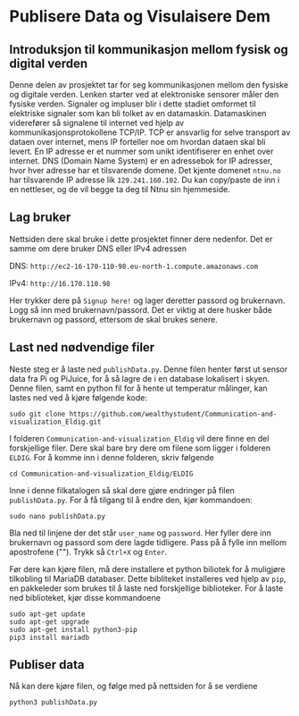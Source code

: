# Publisere Data og Visulaisere Dem

## Introduksjon til kommunikasjon mellom fysisk og digital verden
Denne delen av prosjektet tar for seg kommunikasjonen mellom den fysiske og digitale verden. Lenken starter ved at elektroniske sensorer måler den fysiske verden. Signaler og impluser blir i dette stadiet omformet til elektriske signaler som kan bli tolket av en datamaskin. Datamaskinen viderefører så signalene til internet ved hjelp av kommunikasjonsprotokollene TCP/IP. TCP er ansvarlig for selve transport av dataen over internet, mens IP forteller noe om hvordan dataen skal bli levert. En IP adresse er et nummer som unikt identifiserer en enhet over internet. DNS (Domain Name System) er en adressebok for IP adresser, hvor hver adresse har et tilsvarende domene. Det kjente domenet `ntnu.no` har tilsvarende IP adresse lik `129.241.160.102`. Du kan copy/paste de inn i en nettleser, og de vil begge ta deg til Ntnu sin hjemmeside.

## Lag bruker

Nettsiden dere skal bruke i dette prosjektet finner dere nedenfor. Det er samme om dere bruker DNS eller IPv4 adressen


DNS: `http://ec2-16-170-110-98.eu-north-1.compute.amazonaws.com`

IPv4: `http://16.170.110.98`

Her trykker dere på `Signup here!` og lager deretter passord og brukernavn. Logg så inn med brukernavn/passord. Det er viktig at dere husker både brukernavn og passord, ettersom de skal brukes senere.


## Last ned nødvendige filer

Neste steg er å laste ned `publishData.py`. Denne filen henter først ut sensor data fra Pi og PiJuice, for å så lagre de i en database lokalisert i skyen. Denne filen, samt en python fil for å hente ut temperatur målinger, kan lastes ned ved å kjøre følgende kode:

```
sudo git clone https://github.com/wealthystudent/Communication-and-visualization_Eldig.git
```

I folderen `Communication-and-visualization_Eldig` vil dere finne en del forskjellige filer. Dere skal bare bry dere om filene som ligger i folderen `ELDIG`. For å komme inn i denne folderen, skriv følgende 

```
cd Communication-and-visualization_Eldig/ELDIG
```

Inne i denne filkatalogen så skal dere gjøre endringer på filen `publishData.py`. For å få tilgang til å endre den, kjør kommandoen:

```
sudo nano publishData.py
```

Bla ned til linjene der det står `user_name` og `password`. Her fyller dere inn brukernavn og passord som dere lagde tidligere. Pass på å fylle inn mellom apostrofene (""). Trykk så `Ctrl+X` og `Enter`.

Før dere kan kjøre filen, må dere installere et python biliotek for å muligjøre tilkobling til MariaDB databaser. Dette bibliteket installeres ved hjelp av `pip`, en pakkeleder som brukes til å laste ned forskjellige biblioteker. For å laste ned biblioteket, kjør disse kommandoene

```
sudo apt-get update 
sudo apt-get upgrade
sudo apt-get install python3-pip
pip3 install mariadb
```


## Publiser data

Nå kan dere kjøre filen, og følge med på nettsiden for å se verdiene 

```
python3 publishData.py
```


